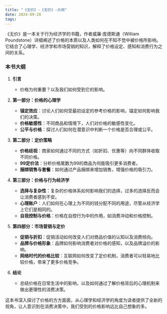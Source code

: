 ```yaml
---
title: "《无价》-《无价》-大纲"
date: 2024-09-28
tags: 
---
```

《无价》是一本关于行为经济学的书籍，作者威廉·庞德斯通（William Poundstone）详细阐述了价格的本质以及人类如何在不知不觉中被价格所影响。它结合了心理学、经济学和市场营销的知识，解释了价格设定、感知和消费行为之间的关系。

### 本书大纲

1. **引言**
   - 价格为何重要？以及我们如何受到它的影响。

2. **第一部分：价格的心理学**
   - **锚定效应**：讨论人们如何受最初设定的参考价格的影响，锚定如何影响我们的决策。
   - **价格敏感性**：不同商品和情境下，人们对价格的敏感性变化。
   - **公平与价格**：探讨人们如何在潜意识中判断一个价格是否合理或公平。

3. **第二部分：定价策略**
   - **价格歧视**：商家如何通过不同的方式（如折扣、优惠等）向不同群体收取不同价格。
   - **99定价法**：分析价格尾数为99的商品为何能吸引更多消费者。
   - **捆绑销售与套餐**：如何通过产品捆绑来增加销售，增强价格的吸引力。

4. **第三部分：价格与行为经济学**
   - **选择与复杂性**：复杂的价格体系如何影响我们的选择，过多的选择反而会让消费者感到不安。
   - **心理账户**：人们如何在心理上为不同的钱分配不同的用途，尽管从经济学上它们是相同的。
   - **自我控制与价格**：价格在自控行为中的作用，如消费冲动和价格控制。

5. **第四部分：市场营销与定价**
   - **促销与折扣**：促销活动如何改变人们对商品价值的认知以及消费倾向。
   - **品牌与价格形象**：品牌如何影响消费者对价格的感知，以及品牌溢价的影响。
   - **网络时代的价格比较**：互联网如何改变了定价机制，消费者可以轻易地比较价格，带来了更多价格竞争。

6. **结论**
   - 总结价格在日常生活中的影响，以及如何通过了解价格背后的心理机制来做出更理性的消费决策。

这本书深入探讨了价格的方方面面，从心理学和经济学的角度为读者提供了全新的视角，让人意识到在消费决策中，我们受到的价格影响远比自己想象的多。